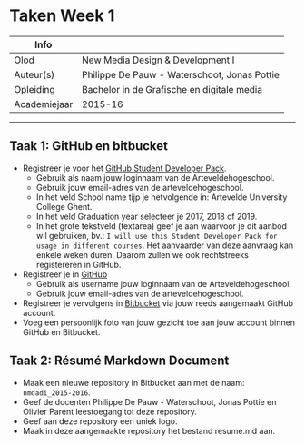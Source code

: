 ﻿Taken Week 1
============

|Info|  |
|----|---|
|Olod|New Media Design & Development I|
|Auteur(s)|Philippe De Pauw - Waterschoot, Jonas Pottie|
|Opleiding|Bachelor in de Grafische en digitale media|
|Academiejaar|2015-16|

***

Taak 1: GitHub en bitbucket
---------------------------
* Registreer je voor het [GitHub Student Developer Pack]("https://education.github.com/pack").
	* Gebruik als naam jouw loginnaam van de Arteveldehogeschool.
	* Gebruik jouw email-adres van de arteveldehogeschool.
	* In het veld School name tijp je hetvolgende in: Artevelde University College Ghent.
	* In het veld Graduation year selecteer je 2017, 2018 of 2019.
	* In het grote tekstveld (textarea) geef je aan waarvoor je dit aanbod wil gebruiken, bv.: `I will use this Student Developer Pack for usage in different courses`. Het aanvaarder van deze aanvraag kan enkele weken duren. Daarom zullen we ook rechtstreeks registereren in GitHub.
* Registreer je in [GitHub]("https://github.com/join")
	* Gebruik als username jouw loginnaam van de Arteveldehogeschool.
	* Gebruik jouw email-adres van de arteveldehogeschool.
* Registreer je vervolgens in [Bitbucket]("https://bitbucket.org/account/signin/?next=/") via jouw reeds aangemaakt GitHub account.
* Voeg een persoonlijk foto van jouw gezicht toe aan jouw account binnen GitHub en Bitbucket.

Taak 2: Résumé Markdown Document
--------------------------------

* Maak een nieuwe repository in Bitbucket aan met de naam: `nmdadi_2015-2016`.
* Geef de docenten Philippe De Pauw - Waterschoot, Jonas Pottie en Olivier Parent leestoegang tot deze repository. 
* Geef aan deze repository een uniek logo.
* Maak in deze aangemaakte repository het bestand resume.md aan.
